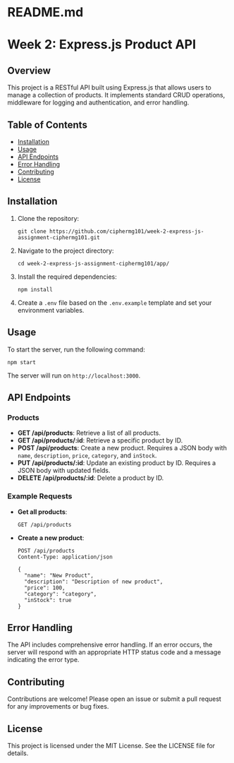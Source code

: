 # README.md

# Week 2: Express.js Product API

## Overview
This project is a RESTful API built using Express.js that allows users to manage a collection of products. It implements standard CRUD operations, middleware for logging and authentication, and error handling.

## Table of Contents
- [Installation](#installation)
- [Usage](#usage)
- [API Endpoints](#api-endpoints)
- [Error Handling](#error-handling)
- [Contributing](#contributing)
- [License](#license)

## Installation
1. Clone the repository:
   ```
   git clone https://github.com/ciphermg101/week-2-express-js-assignment-ciphermg101.git
   ```
2. Navigate to the project directory:
   ```
   cd week-2-express-js-assignment-ciphermg101/app/
   ```
3. Install the required dependencies:
   ```
   npm install
   ```
4. Create a `.env` file based on the `.env.example` template and set your environment variables.

## Usage
To start the server, run the following command:
```
npm start
```
The server will run on `http://localhost:3000`.

## API Endpoints

### Products
- **GET /api/products**: Retrieve a list of all products.
- **GET /api/products/:id**: Retrieve a specific product by ID.
- **POST /api/products**: Create a new product. Requires a JSON body with `name`, `description`, `price`, `category`, and `inStock`.
- **PUT /api/products/:id**: Update an existing product by ID. Requires a JSON body with updated fields.
- **DELETE /api/products/:id**: Delete a product by ID.

### Example Requests
- **Get all products**:
  ```
  GET /api/products
  ```

- **Create a new product**:
  ```
  POST /api/products
  Content-Type: application/json

  {
    "name": "New Product",
    "description": "Description of new product",
    "price": 100,
    "category": "category",
    "inStock": true
  }
  ```

## Error Handling
The API includes comprehensive error handling. If an error occurs, the server will respond with an appropriate HTTP status code and a message indicating the error type.

## Contributing
Contributions are welcome! Please open an issue or submit a pull request for any improvements or bug fixes.

## License
This project is licensed under the MIT License. See the LICENSE file for details.